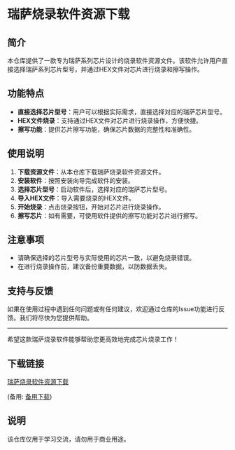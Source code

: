 # 瑞萨烧录软件资源下载

## 简介

本仓库提供了一款专为瑞萨系列芯片设计的烧录软件资源文件。该软件允许用户直接选择瑞萨系列芯片型号，并通过HEX文件对芯片进行烧录和擦写操作。

## 功能特点

- **直接选择芯片型号**：用户可以根据实际需求，直接选择对应的瑞萨芯片型号。
- **HEX文件烧录**：支持通过HEX文件对芯片进行烧录操作，方便快捷。
- **擦写功能**：提供芯片擦写功能，确保芯片数据的完整性和准确性。

## 使用说明

1. **下载资源文件**：从本仓库下载瑞萨烧录软件资源文件。
2. **安装软件**：按照安装向导完成软件的安装。
3. **选择芯片型号**：启动软件后，选择对应的瑞萨芯片型号。
4. **导入HEX文件**：导入需要烧录的HEX文件。
5. **开始烧录**：点击烧录按钮，开始对芯片进行烧录操作。
6. **擦写芯片**：如有需要，可使用软件提供的擦写功能对芯片进行擦写。

## 注意事项

- 请确保选择的芯片型号与实际使用的芯片一致，以避免烧录错误。
- 在进行烧录操作前，建议备份重要数据，以防数据丢失。

## 支持与反馈

如果在使用过程中遇到任何问题或有任何建议，欢迎通过仓库的Issue功能进行反馈。我们将尽快为您提供帮助。

---

希望这款瑞萨烧录软件能够帮助您更高效地完成芯片烧录工作！

## 下载链接
[瑞萨烧录软件资源下载](https://pan.quark.cn/s/de6af57c5abe) 

(备用: [备用下载](https://pan.baidu.com/s/1818sy5qb88eoV2y8667VJw?pwd=1234))

## 说明

该仓库仅用于学习交流，请勿用于商业用途。
